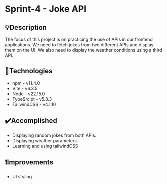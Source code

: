 # Sprint-4 - Joke API

## 💡Description

The focus of this project is on practicing the use of APIs in our frontend applications. We need to fetch jokes from two different APIs and display them on the UI. We also need to display the weather conditions using a third API.

## 🔧Technologies

- npm - v11.4.0
- Vite - v6.3.5
- Node - v22.15.0
- TypeSrcipt - v5.8.3
- TailwindCSS - v4.1.10

## ✔️Accomplished

- Displaying random jokes from both APIs.
- Displaying weather parameters.
- Learning and using tailwindCSS
 
## ❗Improvements

- UI styling
